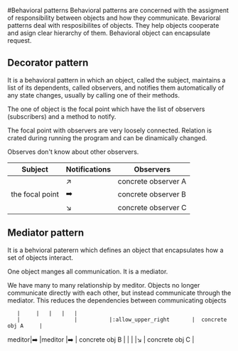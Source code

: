 #Behavioral patterns
Behavioral patterns are concerned with the assigment of responsibility between objects and how they communicate.
Bevarioral patterns deal with resposibilites of objects. They help objects cooperate and asign clear hierarchy of them.
Behavioral object can encapsulate request.


## Decorator pattern
It is a behavioral pattern in which an object, called the subject, maintains a list of its dependents, called observers, and notifies them automatically of any state changes, usually by calling one of their methods.

The one of object is the focal point which have the list of observers (subscribers) and a method to notify.


The focal point with observers are very loosely connected. Relation is crated during running the program and can be dinamically changed.

Observes don't know about other observers.



|    Subject     |  	Notifications	   |   Observers              |
|----------------|-------------------------|--------------------------|
|          	     |:arrow_upper_right:      |  concrete observer A     |
|the focal point |:arrow_right:            | concrete observer B      |
|                |:arrow_lower_right:       |  concrete observer C     |


## Mediator pattern
It is a behvioral paterern which defines an object that encapsulates how a set of objects interact.

One object manges all communication. It is a mediator.

We have many to many relationship by meditor. Objects no longer communicate directly with each other, but instead communicate through the mediator. This reduces the dependencies between communicating objects

       |     |   |   |   |
       |          	     |          |:allow_upper_right       |  concrete obj A     |
meditor|:arrow_right:    |meditor   |:arrow_right:      |  concrete obj B     |
       |                 |          |:arrow_lower_right:       |  concrete obj C     |
